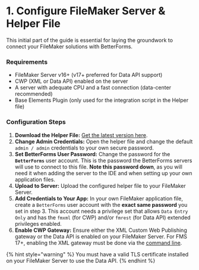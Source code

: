 # 1. Configure FileMaker Server & Helper File

This initial part of the guide is essential for laying the groundwork to connect your FileMaker solutions with BetterForms. 

### Requirements
*   FileMaker Server v16+ (v17+ preferred for Data API support)
*   CWP (XML or Data API) enabled on the server
*   A server with adequate CPU and a fast connection (data-center recommended)
*   Base Elements Plugin (only used for the integration script in the Helper file)

### Configuration Steps

1.  **Download the Helper File:** [Get the latest version here](https://www.dropbox.com/sh/o8c1k649qpret5r/AAAYa7hKiOZEgBlSL4vCs6kma?dl=0).
2.  **Change Admin Credentials:** Open the helper file and change the default `admin / admin` credentials to your own secure password.
3.  **Set BetterForms User Password:** Change the password for the **`BetterForms`** user account. This is the password the BetterForms servers will use to connect to this file. **Note this password down**, as you will need it when adding the server to the IDE and when setting up your own application files.
4.  **Upload to Server:** Upload the configured helper file to your FileMaker Server.
5.  **Add Credentials to Your App:** In your own FileMaker application file, create a `BetterForms` user account with the **exact same password** you set in step 3. This account needs a privilege set that allows `Data Entry Only` and has the `fmxml` (for CWP) and/or `fmrest` (for Data API) extended privileges enabled.
6.  **Enable CWP Gateway:** Ensure either the XML Custom Web Publishing gateway or the Data API is enabled on your FileMaker Server. For FMS 17+, enabling the XML gateway must be done via the [command line](http://docs.360works.com/index.php/Enable_XML_FileMaker_17).

{% hint style="warning" %}
You must have a valid TLS certificate installed on your FileMaker Server to use the Data API.
{% endhint %}
